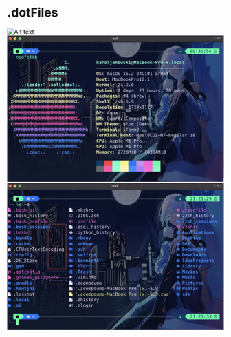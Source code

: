# .dotFiles

<img src="screenshots/Screenshot 2025-03-12 at 23.21.29.png" alt="Alt text" >
<img src="screenshots/Screenshot 2025-03-07 at 09.38.17.png" alt="Alt text" >
<img src="screenshots/Screenshot 2025-03-12 at 21.21.49.png" alt="Alt text" >
